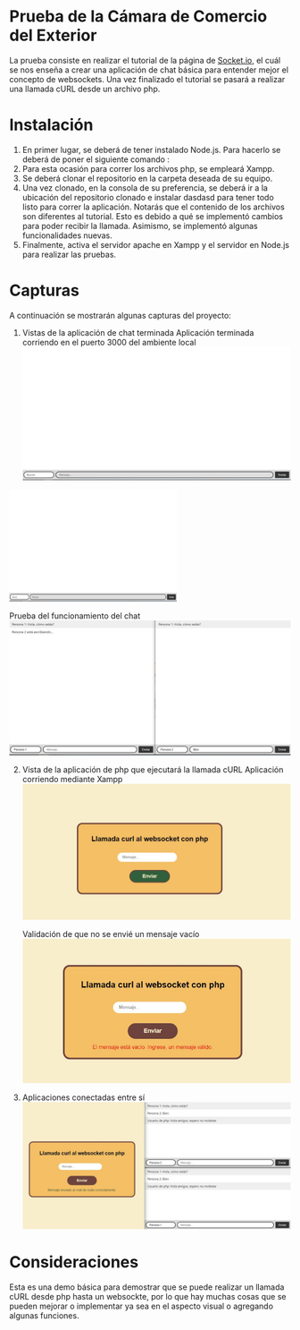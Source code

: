 # Prueba de la Cámara de Comercio del Exterior
La prueba consiste en realizar el tutorial de la página de [Socket.io](https://socket.io/get-started/chat), el cuál se nos enseña a crear una aplicación de chat básica para entender mejor el concepto de websockets. Una vez finalizado el tutorial se pasará a realizar una llamada cURL desde un archivo php.

# Instalación
1. En primer lugar, se deberá de tener instalado Node.js. Para hacerlo se deberá de poner el siguiente comando :
2. Para esta ocasión para correr los archivos php, se empleará Xampp.
3. Se deberá clonar el repositorio en la carpeta deseada de su equipo.
5. Una vez clonado, en la consola de su preferencia, se deberá ir a la ubicación del repositorio clonado e instalar dasdasd para tener todo listo para correr la aplicación. Notarás que el contenido de los archivos son diferentes al tutorial. Esto es debido a qué se implementó cambios para poder recibir la llamada. Asimismo, se implementó algunas funcionalidades nuevas.
6. Finalmente, activa el servidor apache en Xampp y el servidor en Node.js para realizar las pruebas.

# Capturas
A continuación se mostrarán algunas capturas del proyecto:

1. Vistas de la aplicación de chat terminada
   Aplicación terminada corriendo en el puerto 3000 del ambiente local
   ![Vista del chat](screenshots/vistaChat.JPG)
   <div align="center">
  <img src="screenshots/vistaChat.JPG" alt="Texto alternativo" width="300" height="200">
   </div>


   Prueba del funcionamiento del chat
   ![Vista del chat con diálogos](screenshots/vistaChatConDialogo.JPG)

2. Vista de la aplicación de php que ejecutará la llamada cURL
   Aplicación corriendo mediante Xampp
   ![Vista de la app de php](screenshots/vistaFormularioPhp.JPG)

   Validación de que no se envié un mensaje vacío
   ![Vista de la app de php](screenshots/vistaFormularioPhpDatosVacios.JPG)

3. Aplicaciones conectadas entre sí
   ![Vista de la app de php](screenshots/llamadaCurlExitosa.JPG)

# Consideraciones
Esta es una demo básica para demostrar que se puede realizar un llamada cURL desde php hasta un websockte, por lo que hay muchas cosas que se pueden mejorar o implementar ya sea en el aspecto visual o agregando algunas funciones.
